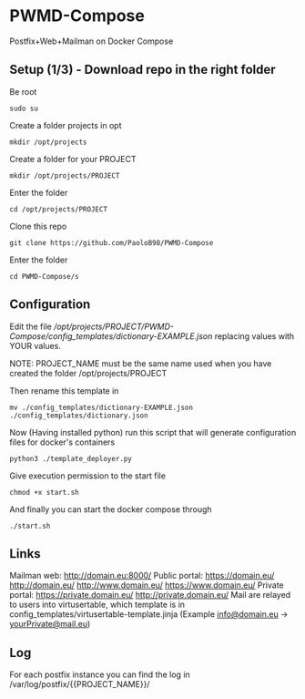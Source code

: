 # PWMD-Compose
Postfix+Web+Mailman on Docker Compose

## Setup (1/3) - Download repo in the right folder
Be root
```
sudo su
```
Create a folder projects in opt
```
mkdir /opt/projects
```
Create a folder for your PROJECT
```
mkdir /opt/projects/PROJECT
```
Enter the folder
```
cd /opt/projects/PROJECT
```
Clone this repo
```
git clone https://github.com/PaoloB98/PWMD-Compose
```
Enter the folder 
```
cd PWMD-Compose/s
```

## Configuration
Edit the file */opt/projects/PROJECT/PWMD-Compose/config_templates/dictionary-EXAMPLE.json* replacing values with YOUR values. 

NOTE: PROJECT_NAME must be the same name used when you have created the folder  /opt/projects/PROJECT

Then rename this template in
```
mv ./config_templates/dictionary-EXAMPLE.json ./config_templates/dictionary.json
```
Now (Having installed python) run this script that will generate configuration files for docker's containers
```
python3 ./template_deployer.py
```
Give execution permission to the start file
```
chmod +x start.sh
```
And finally you can start the docker compose through
```
./start.sh
```

## Links
Mailman web: http://domain.eu:8000/
Public portal: https://domain.eu/ http://domain.eu/ http://www.domain.eu/ https://www.domain.eu/
Private portal: https://private.domain.eu/ http://private.domain.eu/
Mail are relayed to users into virtusertable, which template is in config_templates/virtusertable-template.jinja  (Example info@domain.eu -> yourPrivate@mail.eu)

## Log
For each postfix instance you can find the log in /var/log/postfix/{{PROJECT_NAME}}/
